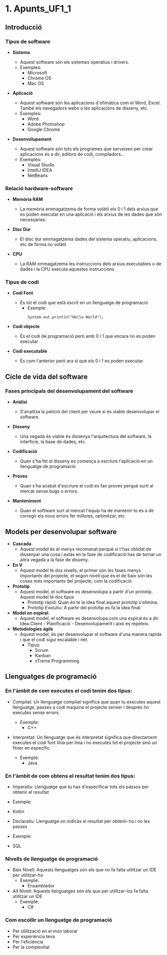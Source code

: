 # 1. Apunts_UF1_1 

## Introducció

### Tipus de software

- **Sistema** 
  - Aquest software són els sistemes operatius i drivers. 
  - Exemples: 
    - Microsoft
    - Chrome OS
    - Mac OS


- **Aplicació**
  - Aquest software són les aplicacions d'ofimàtica com el Word, Excel. També els navegadors webs o les aplicacions de disseny, etc.
  - Exemples:
    - Word
    - Adobe Photoshop
    - Google Chrome


- **Desenvolupament**
  - Aquest software són tots els programes que serveixen per crear aplicacions és a dir, editors de codi, compiladors…
  - Exemples:
    - Visual Studio
    - IntelliJ IDEA
    - NetBeans
### Relació hardware-software

- **Memòria RAM**
  - La memòria emmagatzema de forma volàtil els 0 i 1 dels arxius que es poden executar en una aplicació i els arxius de les dades que són necessàries.
  


- **Disc Dur**
  - El disc dur emmagatzema dades del sistema operatiu, aplicacions, etc de forma no volàtil



- **CPU**
  - La RAM emmagatzema les instruccions dels arxius executables o de dades i la CPU executa aquestes instruccions
  
### Tipus de codi 

- **Codi Font**
  - És tot el codi que està escrit en un llenguatge de programació
    - Exemple:
        ~~~~
        System.out.println("Hello World");
        ~~~~



- **Codi objecte**
  - És el codi de programació però amb 0 i 1 que encara no es poden executar



- **Codi executable**
  - És com l'anterior però ara sí que els 0 i 1 es poden executar
  
## Cicle de vida del software


### Fases principals del desenvolupament del software 

- **Anàlisi**
  - S'analitza la petició del client per veure si és viable desenvolupar el software.



- **Disseny**
  - Una vegada és viable és dissenya l'arquitectura del software, la interfície, la base de dades, etc.



- **Codificació**
  - Quan s'ha fet el disseny es comença a escriure l'aplicació en un llenguatge de programació



- **Proves**
  - Quan s'ha acabat d'escriure el codi es fan proves perquè surti al mercat sense bugs o errors.



- **Manteniment**
  - Quan el software surt al mercat l'equip ha de mantenir-lo és a dir corregir els nous errors fer millores, optimitzar, etc.

## Models per desenvolupar software
- **Cascada**
  - Aquest model és el menys recomanat perquè si t'has oblidat de dissenyar una cosa i estàs en la fase de codificació has de tornar un altra vegada a la fase de disseny.
- **En V**
  - Aquest model té dos nivells, el primer són les fases menys importants del projecte, el segon nivell que és el de baix són les coses més importants del projecte, com la codificació
- **Prototip** 
  - Aquest model, el software es desenvolupa a partir d'un prototip. Aquest model té dos tipus
    - Prototip ràpid: Quan és te la idea final aquest prototip s'elimina.
    - Prototip Evolutiu: A partir del prototip es fa la idea final.
- **Model en espiral:**
  - Aquest model, el software es desenvolupa com una espiral és a dir: Idea Client - Planificació - Desenvolupament i això es repeteix.
- **Metodologies àgils**
  - Aquest model, és per desenvolupar el software d'una manera rapida i que el codi sigui escalable i net.
    - Tipus:
      - Scrum
      - Kanban
      - xTreme Programming
  
## Llenguatges de programació 

### En l'àmbit de com executes el codi tenim dos tipus:
- Compilat: Un llenguatge compilat significa que quan tu executes aquest llenguatge, passes a codi maquina el projecte senser i després ho executes sense errors.

  - Exemple: 
    - C++

- Interpretat: Un llenguatge que és interpretat significa que directament executes el codi font línia per línia i no executes tot el projecte sinó un fitxer en específic.
  - Exemple: 
    - Java


### En l'àmbit de com obtens el resultat tenim dos tipus:
- Imperatiu: Llenguatge que tu has d'especificar tots els passos per obtenir el resultat
- Exemple:
- Kotlin

- Declaratiu: Llenguatge on indicàs el resultat per obtenir-ho i no les passes
- Exemple:
- SQL

### Nivells de llenguatge de programació 

- Baix Nivell: Aquests llenguatges són els que no fa falta utilitzar un IDE per utilitzar-ho
  - Exemple:
    - Ensamblador
- Alt Nivell: Aquests llenguatges són els que per utilitzar-los fa falta utilitzar un IDE
  - Exemple:
    - C#

### Com escollir un llenguatge de programació

- Per utilització en el món laboral
- Per experiència teva
- Per l'eficiència
- Per la complexitat